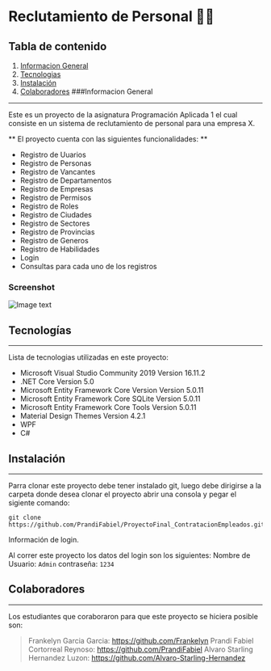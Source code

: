 # Reclutamiento de Personal 👨‍💼 


## Tabla de contenido
1. [Informacion General](#general-info)
2. [Tecnologias](#technologies)
3. [Instalación](#installation)
4. [Colaboradores](#collaboration)
###Informacion General
***
Este es un proyecto de la asignatura Programación Aplicada 1 el cual consiste en un sistema de reclutamiento de personal para una empresa X.

** El proyecto cuenta con las siguientes funcionalidades: **
- Registro de Uuarios
- Registro de Personas
- Registro de Vancantes
- Registro de Departamentos
- Registro de Empresas
- Registro de Permisos
- Registro de Roles
- Registro de Ciudades
- Registro de Sectores
- Registro de Provincias
- Registro de Generos
- Registro de Habilidades
- Login
- Consultas para cada uno de los registros

### Screenshot
![Image text](https://www.united-internet.de/fileadmin/user_upload/Brands/Downloads/Logo_IONOS_by.jpg)
## Tecnologías
***
Lista de tecnologias utilizadas en este proyecto:
* Microsoft Visual Studio Community 2019 Version 16.11.2
* .NET Core Version 5.0
* Microsoft Entity Framework Core Version Version 5.0.11
* Microsoft Entity Framework Core SQLite Version 5.0.11
* Microsoft Entity Framework Core Tools Version 5.0.11
* Material Design Themes Version 4.2.1
* WPF
* C#
## Instalación
***
Parra clonar este proyecto debe tener instalado git, luego debe dirigirse a la carpeta donde desea clonar el proyecto abrir una consola y pegar el sigiente comando:
```
git clone https://github.com/PrandiFabiel/ProyectoFinal_ContratacionEmpleados.git
```
Información de login.

Al correr este proyecto los datos del login son los siguientes:
Nombre de Usuario: ```Admin``` 
contraseña: ```1234```
## Colaboradores
***
Los estudiantes que coraboraron para que este proyecto se hiciera posible son:
> Frankelyn Garcia Garcia: https://github.com/Frankelyn
> Prandi Fabiel Cortorreal Reynoso: https://github.com/PrandiFabiel
> Alvaro Starling Hernandez Luzon: https://github.com/Alvaro-Starling-Hernandez
